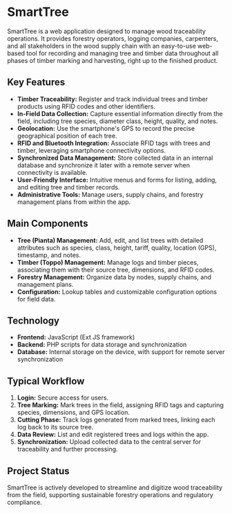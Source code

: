 # SmartTree

SmartTree is a web application designed to manage wood traceability operations. It provides forestry operators, logging companies, carpenters, and all stakeholders in the wood supply chain with an easy-to-use web-based tool for recording and managing tree and timber data throughout all phases of timber marking and harvesting, right up to the finished product.

## Key Features

- **Timber Traceability:** Register and track individual trees and timber products using RFID codes and other identifiers.
- **In-Field Data Collection:** Capture essential information directly from the field, including tree species, diameter class, height, quality, and notes.
- **Geolocation:** Use the smartphone's GPS to record the precise geographical position of each tree.
- **RFID and Bluetooth Integration:** Associate RFID tags with trees and timber, leveraging smartphone connectivity options.
- **Synchronized Data Management:** Store collected data in an internal database and synchronize it later with a remote server when connectivity is available.
- **User-Friendly Interface:** Intuitive menus and forms for listing, adding, and editing tree and timber records.
- **Administrative Tools:** Manage users, supply chains, and forestry management plans from within the app.

## Main Components

- **Tree (Pianta) Management:** Add, edit, and list trees with detailed attributes such as species, class, height, tariff, quality, location (GPS), timestamp, and notes.
- **Timber (Toppo) Management:** Manage logs and timber pieces, associating them with their source tree, dimensions, and RFID codes.
- **Forestry Management:** Organize data by nodes, supply chains, and management plans.
- **Configuration:** Lookup tables and customizable configuration options for field data.

## Technology

- **Frontend:** JavaScript (Ext JS framework)
- **Backend:** PHP scripts for data storage and synchronization
- **Database:** Internal storage on the device, with support for remote server synchronization

## Typical Workflow

1. **Login:** Secure access for users.
2. **Tree Marking:** Mark trees in the field, assigning RFID tags and capturing species, dimensions, and GPS location.
3. **Cutting Phase:** Track logs generated from marked trees, linking each log back to its source tree.
4. **Data Review:** List and edit registered trees and logs within the app.
5. **Synchronization:** Upload collected data to the central server for traceability and further processing.

## Project Status

SmartTree is actively developed to streamline and digitize wood traceability from the field, supporting sustainable forestry operations and regulatory compliance.
